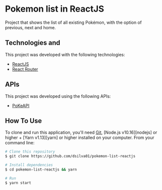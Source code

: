 # Pokemon list in ReactJS

 Project that shows the list of all existing Pokémon, with the option of previous, next and home.
 
## Technologies and 

 This project was developed with the following technologies:

- [ReactJS](https://reactjs.org/)
- [React Router](https://reacttraining.com/react-router/)

## APIs

This project was developed using the following APIs:

- [PoKeAPI](https://pokeapi.co/)

## How To Use

To clone and run this application, you'll need [Git](https://git-scm.com), [Node.js v10.16][nodejs] or higher + [Yarn v1.13][yarn] or higher installed on your computer. From your command line:

```bash
# Clone this repository
$ git clone https://github.com/dsilva01/pokemon-list-reactjs

# Install dependencies
$ cd pokemon-list-reactjs && yarn

# Run
$ yarn start
